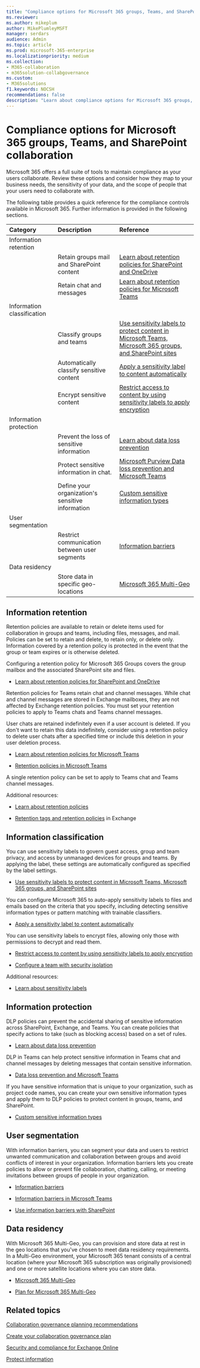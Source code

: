 ```yaml
---
title: "Compliance options for Microsoft 365 groups, Teams, and SharePoint collaboration"
ms.reviewer: 
ms.author: mikeplum
author: MikePlumleyMSFT
manager: serdars
audience: Admin
ms.topic: article
ms.prod: microsoft-365-enterprise
ms.localizationpriority: medium
ms.collection: 
- M365-collaboration
- m365solution-collabgovernance
ms.custom: 
- M365solutions
f1.keywords: NOCSH
recommendations: false
description: "Learn about compliance options for Microsoft 365 groups, Teams, and SharePoint collaboration."
---
```


# Compliance options for Microsoft 365 groups, Teams, and SharePoint collaboration

Microsoft 365 offers a full suite of tools to maintain compliance as your users collaborate. Review these options and consider how they map to your business needs, the sensitivity of your data, and the scope of people that your users need to collaborate with.

The following table provides a quick reference for the compliance controls available in Microsoft 365. Further information is provided in the following sections.

|Category|Description|Reference|
|:-------|:----------|:--------|
|Information retention|||
||Retain groups mail and SharePoint content|[Learn about retention policies for SharePoint and OneDrive](../compliance/retention-policies-sharepoint.md)|
||Retain chat and messages|[Learn about retention policies for Microsoft Teams](../compliance/retention-policies-teams.md)|
|Information classification|||
||Classify groups and teams|[Use sensitivity labels to protect content in Microsoft Teams, Microsoft 365 groups, and SharePoint sites](../compliance/sensitivity-labels-teams-groups-sites.md)|
||Automatically classify sensitive content|[Apply a sensitivity label to content automatically](../compliance/apply-sensitivity-label-automatically.md)|
||Encrypt sensitive content|[Restrict access to content by using sensitivity labels to apply encryption](../compliance/encryption-sensitivity-labels.md)|
|Information protection|||
||Prevent the loss of sensitive information|[Learn about data loss prevention](../compliance/dlp-learn-about-dlp.md)|
||Protect sensitive information in chat.|[Microsoft Purview Data loss prevention and Microsoft Teams](../compliance/dlp-microsoft-teams.md)|
||Define your organization's sensitive information|[Custom sensitive information types](../compliance/sensitive-information-type-learn-about.md)|
|User segmentation|||
||Restrict communication between user segments|[Information barriers](../compliance/information-barriers.md)|
|Data residency|||
||Store data in specific geo-locations|[Microsoft 365 Multi-Geo](/microsoft-365/enterprise/microsoft-365-multi-geo)|

## Information retention

Retention policies are available to retain or delete items used for collaboration in groups and teams, including files, messages, and mail. Policies can be set to retain and delete, to retain only, or delete only. Information covered by a retention policy is protected in the event that the group or team expires or is otherwise deleted.

Configuring a retention policy for Microsoft 365 Groups covers the group mailbox and the associated SharePoint site and files.

- [Learn about retention policies for SharePoint and OneDrive](../compliance/retention-policies-sharepoint.md)

Retention policies for Teams retain chat and channel messages. While chat and channel messages are stored in Exchange mailboxes, they are not affected by Exchange retention policies. You must set your retention policies to apply to Teams chats and Teams channel messages. 

User chats are retained indefinitely even if a user account is deleted. If you don't want to retain this data indefinitely, consider using a retention policy to delete user chats after a specified time or include this deletion in your user deletion process.

- [Learn about retention policies for Microsoft Teams](../compliance/retention-policies-teams.md)

- [Retention policies in Microsoft Teams](/microsoftteams/retention-policies)

A single retention policy can be set to apply to Teams chat and Teams channel messages. 

Additional resources:

- [Learn about retention policies](../compliance/retention.md)

- [Retention tags and retention policies](/exchange/security-and-compliance/messaging-records-management/retention-tags-and-policies) in Exchange

## Information classification

You can use sensitivity labels to govern guest access, group and team privacy, and access by unmanaged devices for groups and teams. By applying the label, these settings are automatically configured as specified by the label settings.

- [Use sensitivity labels to protect content in Microsoft Teams, Microsoft 365 groups, and SharePoint sites](../compliance/sensitivity-labels-teams-groups-sites.md)

You can configure Microsoft 365 to auto-apply sensitivity labels to files and emails based on the criteria that you specify, including detecting sensitive information types or pattern matching with trainable classifiers.

- [Apply a sensitivity label to content automatically](../compliance/apply-sensitivity-label-automatically.md)

You can use sensitivity labels to encrypt files, allowing only those with permissions to decrypt and read them.

- [Restrict access to content by using sensitivity labels to apply encryption](../compliance/encryption-sensitivity-labels.md)

- [Configure a team with security isolation](./secure-teams-security-isolation.md)

Additional resources:

- [Learn about sensitivity labels](../compliance/sensitivity-labels.md)


## Information protection

DLP policies can prevent the accidental sharing of sensitive information across SharePoint, Exchange, and Teams. You can create policies that specify actions to take (such as blocking access) based on a set of rules.

- [Learn about data loss prevention](../compliance/dlp-learn-about-dlp.md)

DLP in Teams can help protect sensitive information in Teams chat and channel messages by deleting messages that contain sensitive information.

- [Data loss prevention and Microsoft Teams](../compliance/dlp-microsoft-teams.md)

If you have sensitive information that is unique to your organization, such as project code names, you can create your own sensitive information types and apply them to DLP policies to protect content in groups, teams, and SharePoint.

- [Custom sensitive information types](../compliance/sensitive-information-type-learn-about.md)

## User segmentation

With information barriers, you can segment your data and users to restrict unwanted communication and collaboration between groups and avoid conflicts of interest in your organization. Information barriers lets you create policies to allow or prevent file collaboration, chatting, calling, or meeting invitations between groups of people in your organization.

- [Information barriers](../compliance/information-barriers.md)

- [Information barriers in Microsoft Teams](/microsoftteams/information-barriers-in-teams)

- [Use information barriers with SharePoint](/sharepoint/information-barriers)

## Data residency

With Microsoft 365 Multi-Geo, you can provision and store data at rest in the geo locations that you've chosen to meet data residency requirements. In a Multi-Geo environment, your Microsoft 365 tenant consists of a central location (where your Microsoft 365 subscription was originally provisioned) and one or more satellite locations where you can store data.

- [Microsoft 365 Multi-Geo](/microsoft-365/enterprise/microsoft-365-multi-geo)

- [Plan for Microsoft 365 Multi-Geo](/microsoft-365/enterprise/plan-for-multi-geo)

## Related topics

[Collaboration governance planning recommendations](collaboration-governance-overview.md#collaboration-governance-planning-recommendations)

[Create your collaboration governance plan](collaboration-governance-first.md)

[Security and compliance for Exchange Online](/exchange/security-and-compliance/security-and-compliance)

[Protect information](../compliance/information-protection.md)
